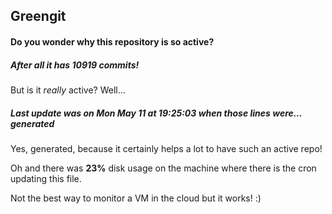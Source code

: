 ## Greengit

#### Do you wonder why this repository is so active?

##### After all it has 10919 commits!

But is it *really* active? Well...

##### Last update was on Mon May 11 at 19:25:03 when those lines were... generated

Yes, generated, because it certainly helps a lot to have such an active repo!

Oh and there was **23%** disk usage on the machine
where there is the cron updating this file.

Not the best way to monitor a VM in the cloud but it works! :)
